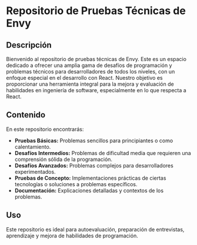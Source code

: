# Repositorio de Pruebas Técnicas de Envy

## Descripción

Bienvenido al repositorio de pruebas técnicas de Envy. Este es un espacio dedicado a ofrecer una amplia gama de desafíos de programación y problemas técnicos para desarrolladores de todos los niveles, con un enfoque especial en el desarrollo con React. Nuestro objetivo es proporcionar una herramienta integral para la mejora y evaluación de habilidades en ingeniería de software, especialmente en lo que respecta a React.

## Contenido

En este repositorio encontrarás:

- **Pruebas Básicas:** Problemas sencillos para principiantes o como calentamiento.
- **Desafíos Intermedios:** Problemas de dificultad media que requieren una comprensión sólida de la programación.
- **Desafíos Avanzados:** Problemas complejos para desarrolladores experimentados.
- **Pruebas de Concepto:** Implementaciones prácticas de ciertas tecnologías o soluciones a problemas específicos.
- **Documentación:** Explicaciones detalladas y contextos de los problemas.

## Uso

Este repositorio es ideal para autoevaluación, preparación de entrevistas, aprendizaje y mejora de habilidades de programación.